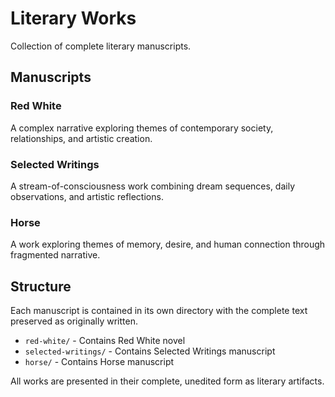 # Literary Works

Collection of complete literary manuscripts.

## Manuscripts

### Red White
A complex narrative exploring themes of contemporary society, relationships, and artistic creation.

### Selected Writings 
A stream-of-consciousness work combining dream sequences, daily observations, and artistic reflections.

### Horse
A work exploring themes of memory, desire, and human connection through fragmented narrative.

## Structure

Each manuscript is contained in its own directory with the complete text preserved as originally written.

- `red-white/` - Contains Red White novel
- `selected-writings/` - Contains Selected Writings manuscript  
- `horse/` - Contains Horse manuscript

All works are presented in their complete, unedited form as literary artifacts.
